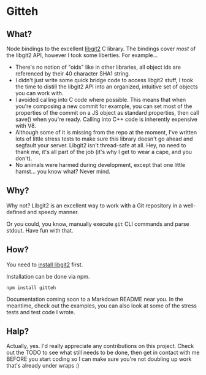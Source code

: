 # Gitteh

## What?

Node bindings to the excellent [libgit2](http://libgit2.github.com) C library. The bindings cover *most* of the libgit2 API, however I took some liberties. For example...

* There's no notion of "oids" like in other libraries, all object ids are referenced by their 40 character SHA1 string.
* I didn't just write some quick bridge code to access libgit2 stuff, I took the time to distill the libgit2 API into an organized, intuitive set of objects you can work with.
* I avoided calling into C code where possible. This means that when you're composing a new commit for example, you can set most of the properties of the commit on a JS object as standard properties, then call save() when you're ready. Calling into C++ code is inherently expensive with V8.
* Although some of it is missing from the repo at the moment, I've written lots of little stress tests to make sure this library doesn't go ahead and segfault your server. Libgit2 isn't thread-safe at all. Hey, no need to thank me, it's all part of the job (it's why I get to wear a cape, and you don't).
* No animals were harmed during development, except that one little hamst... you know what? Never mind.

## Why?

Why not? Libgit2 is an excellent way to work with a Git repository in a well-defined and speedy manner. 

Or you could, you know, manually execute `git` CLI commands and parse stdout. Have fun with that. 

## How?

You need to [install libgit2](http://libgit2.github.com/#install) first.

Installation can be done via npm.

	npm install gitteh

Documentation coming soon to a Markdown README near you. In the meantime, check out the examples, you can also look at some of the stress tests and test code I wrote.

## Halp?

Actually, yes. I'd really appreciate any contributions on this project. Check out the TODO to see what still needs to be done, then get in contact with me BEFORE you start coding so I can make sure you're not doubling up work that's already under wraps :)
